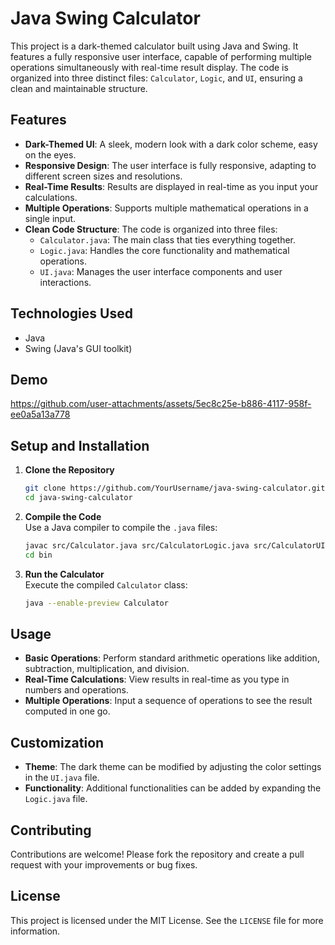 # Java Swing Calculator

This project is a dark-themed calculator built using Java and Swing. It features a fully responsive user interface, capable of performing multiple operations simultaneously with real-time result display. The code is organized into three distinct files: `Calculator`, `Logic`, and `UI`, ensuring a clean and maintainable structure.

## Features

- **Dark-Themed UI**: A sleek, modern look with a dark color scheme, easy on the eyes.
- **Responsive Design**: The user interface is fully responsive, adapting to different screen sizes and resolutions.
- **Real-Time Results**: Results are displayed in real-time as you input your calculations.
- **Multiple Operations**: Supports multiple mathematical operations in a single input.
- **Clean Code Structure**: The code is organized into three files:
  - `Calculator.java`: The main class that ties everything together.
  - `Logic.java`: Handles the core functionality and mathematical operations.
  - `UI.java`: Manages the user interface components and user interactions.

## Technologies Used

- Java
- Swing (Java's GUI toolkit)

## Demo

https://github.com/user-attachments/assets/5ec8c25e-b886-4117-958f-ee0a5a13a778

## Setup and Installation

1. **Clone the Repository**  
   ```bash
   git clone https://github.com/YourUsername/java-swing-calculator.git
   cd java-swing-calculator
   ```

2. **Compile the Code**  
   Use a Java compiler to compile the `.java` files:
   ```bash
   javac src/Calculator.java src/CalculatorLogic.java src/CalculatorUI.java -d bin
   cd bin
   ```

3. **Run the Calculator**  
   Execute the compiled `Calculator` class:
   ```bash
   java --enable-preview Calculator
   ```

## Usage

- **Basic Operations**: Perform standard arithmetic operations like addition, subtraction, multiplication, and division.
- **Real-Time Calculations**: View results in real-time as you type in numbers and operations.
- **Multiple Operations**: Input a sequence of operations to see the result computed in one go.

## Customization

- **Theme**: The dark theme can be modified by adjusting the color settings in the `UI.java` file.
- **Functionality**: Additional functionalities can be added by expanding the `Logic.java` file.

## Contributing

Contributions are welcome! Please fork the repository and create a pull request with your improvements or bug fixes.

## License

This project is licensed under the MIT License. See the `LICENSE` file for more information.
